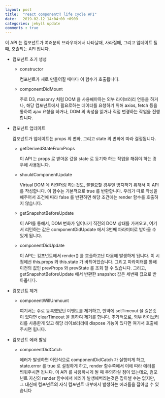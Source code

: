 ```yaml
---
layout: post
title:  "react component의 life cycle API"
date:   2019-02-12 14:04:00 +0900
categories: jekyll update
comments : true
---
```


이 API 는 컴포넌트가 여러분의 브라우저에서 나타날때, 사라질때, 그리고 업데이트 될 때, 호출되는 API 입니다.

- 컴포넌트 초기 생성
  - constructor

    컴포넌트가 새로 만들어질 때마다 이 함수가 호출됩니다.
  - componentDidMount

    주로 D3, masonry 처럼 DOM 을 사용해야하는 외부 라이브러리 연동을 하거나, 해당 컴포넌트에서 필요로하는 데이터를 요청하기 위해 axios, fetch 등을 통하여 ajax 요청을 하거나, DOM 의 속성을 읽거나 직접 변경하는 작업을 진행합니다.
- 컴포넌트 업데이트

  컴포넌트가 업데이트는 props 의 변화, 그리고 state 의 변화에 따라 결정됩니다.
  - getDerivedStateFromProps

    이 API 는 props 로 받아온 값을 state 로 동기화 하는 작업을 해줘야 하는 경우에 사용됩니다.
  - shouldComponentUpdate

    Virtual DOM 에 리렌더링 하는것도, 불필요할 경우엔 방지하기 위해서 이 API를 작성합니다. 이 함수는 기본적으로 true 를 반환합니다. 우리가 따로 작성을 해주어서 조건에 따라 false 를 반환하면 해당 조건에는 render 함수를 호출하지 않습니다.
  - getSnapshotBeforeUpdate

    이 API를 통해서, DOM 변화가 일어나기 직전의 DOM 상태를 가져오고, 여기서 리턴하는 값은 componentDidUpdate 에서 3번째 파라미터로 받아올 수 있게 됩니다.

  - componentDidUpdate

    이 API는 컴포넌트에서 render() 를 호출하고난 다음에 발생하게 됩니다. 이 시점에선 this.props 와 this.state 가 바뀌어있습니다. 그리고 파라미터를 통해 이전의 값인 prevProps 와 prevState 를 조회 할 수 있습니다. 그리고, getSnapshotBeforeUpdate 에서 반환한 snapshot 값은 세번째 값으로 받아옵니다.
- 컴포넌트 제거

  - componentWillUnmount

    여기서는 주로 등록했었던 이벤트를 제거하고, 만약에 setTimeout 을 걸은것이 있다면 clearTimeout 을 통하여 제거를 합니다. 추가적으로, 외부 라이브러리를 사용한게 있고 해당 라이브러리에 dispose 기능이 있다면 여기서 호출해주시면 됩니다.

- 컴포넌트 에러 발생

  - componentDidCatch

    에러가 발생하면 이런식으로 componentDidCatch 가 실행되게 하고, state.error 를 true 로 설정하게 하고, render 함수쪽에서 이에 따라 에러를 띄워주시면 됩니다. 이 API 를 사용하시게 될 때 주의하실 점이 있는데요, 컴포넌트 자신의 render 함수에서 에러가 발생해버리는것은 잡아낼 수는 없지만, 그 대신에 컴포넌트의 자식 컴포넌트 내부에서 발생하는 에러들을 잡아낼 수 있습니다
